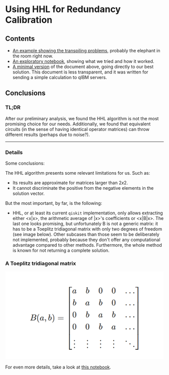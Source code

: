 # Using HHL for Redundancy Calibration

## Contents

- [An example showing the transpiling problems](./hhl_transpiling.ipynb), probably the elephant in the room right now.
- [An exploratory notebook](./hhl_exploratory.ipynb), showing what we tried and how it worked.
- [A minimal version](./hhl_minimal.ipynb) of the document above, going directly to our best solution. This document is less transparent, and it was written for sending a simple calculation to qIBM servers.

## Conclusions

### TL;DR

After our preliminary analysis, we found the HHL algorithm is not the most promising choice for our needs.
Additionally, we found that equivalent circuits (in the sense of having identical operator matrices) can throw different results (perhaps due to noise?).

---
### Details

Some conclusions:

The HHL algorithm presents some relevant limitations for us. Such as:

- Its results are approximate for matrices larger than $2x2$.
- It cannot discriminate the positive from the negative elements in the solution vector.

But the most important, by far, is the following:

- HHL, or at least its current `qiskit` implementation, only allows extracting either <x|x>, the arithmetic average of |x>'s coefficients or <x|B|x>. The last one looks promising, but unfortunately B is not a generic matrix: it has to be a Toeplitz tridiagonal matrix with only two degrees of freedom (see image below). Other subcases than those seem to be deliberately not implemented, probably because they don't offer any computational advantage compared to other methods. Furthermore, the whole method is known for not returning a complete solution.

### A Toeplitz tridiagonal matrix

![Toeplitz matrix](./img/tridiagonal.png)

For even more details, take a look at [this notebook](./hhl_exploratory.ipynb).